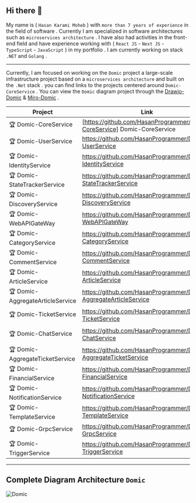 ## Hi there 👋

My name is ( `Hasan Karami Moheb` ) with `more than 7 years of experience` in the field of software . Currently I am specialized in software architectures such as `microservices architecture` .
I have also had activities in the front-end field and have experience working with ( `React JS` - `Next JS` - `TypeScript` - `JavaScript` ) in my portfolio . I am currently working on stack `.NET` and `Golang` .

---

Currently, I am focused on working on the `Domic` project a large-scale infrastructure project based on a `microservices architecture` and built on the `.Net` stack . you can find links to the projects centered around `Domic-CoreService` .
You can view the `Domic` diagram project through the [Drawio-Domic]( https://viewer.diagrams.net/?tags=%7B%7D&highlight=0000ff&edit=_blank&layers=1&nav=1&title=Domic.drawio#R7V1bd5u4Gv01foyXxJ3HJE47s9LOSZvOSft0FrZlmwm2fAAnTn%2F9CFvClhAXYzCQkJm1aoTERdr69neTGKi3y%2B1n31kvvuIp8gYKmG4H6migKCpUlEH0P5i%2B7UssQ98XzH13ui%2BCh4JH9zeihYCWbtwpCriKIcZe6K75wglerdAk5Moc38evfLUZ9vi7rp05ShQ8ThwvWfrkTsMFfQsdHMr%2FQO58we4MAT0zdibPcx9vVvR%2BK7xC%2BzNLh12GVg0WzhS%2FHhWpdwP11sc43P9abm%2BRF3Ur67F9u08pZ%2BNH9tEqLNJAX1%2Fd%2Fw%2Fdj5a%2F1njy4yUM5svbK21%2FlRfH29CuoA8bvrG%2BQVPSVfQQ%2B%2BECz%2FHK8e4OpTeH0i8Yr0k1SAr%2FQWH4Rkfa2YSYFC3CpUfPzvAqpCcVjRxPnWCBpvRk3FMgqunh1%2BuVS7rTxStaAW3d8OfR719R3aFOj0Zb2nR38MYOVqH%2F9vP44KhVdHhotjti7XaDu3u06Mhzxsi7iQf9FnvY33WTerf7i54%2B9PEzOjoDLeUuGpLdSx%2BXX0f%2FxS0Y8AgwbiYb%2FyXujuRA07EP8MafoIzRZVPJ8eeINQUvb%2Ff3239%2Bflv990fwTftr%2BvR0BemoR0N9dAeKo88ILxHpElLBRx4Zhxd%2B1jh08s3jenHTB%2BySZ1bAlt2czgUqJqAJ%2BEvsn5S2OmD52vedt6Nq66hCkH6fK03jb6QpOj838hpAi2tAfuyfgR0d9cqhaDfhTph8ZmLyzb8%2F3Eon4JcId%2FwUcjx3Hk2ICYEFIpC6eUF%2B6BKZdk1PLN3pdDc%2FfRS4v53x7noRiGn3kYvrNwN9JJmOJ4M%2BDdq7C9NXkWM5UyyRN0JbDmyUAejbcKKUQyobWDAEpsYN7RUF%2B7lYNmzushZ%2FATybBSgUMHQqaqST1b6MhC4rLznhzYl1mST%2FCNJVq1q4cog6FT5QL4EffpguiKbsQZXBIBdyjeMBtgwQZiOAuKAKx0PiZES1E0RGu0BUhpV6EDUNIqtVICplfLYLRJqZA6Pd0QPyXdJlkdb%2BbrHF3B6Xx1bWY3OODsMLaX9zoDP%2Bv8HsxFWwg801qaBo6%2B2u59h58mtO%2F91daMwKrh%2F%2B%2FOyE6CmyWfenyCOPxeqkbH9rVixA%2F3Xhhuhx7exG49V31oL5F6z3nrCZu42GlVe8554TBAOZB2Pmet4RiKYOsmYTGbyMiYXGsyysJMyzdDPMVHj7WlXp8evB3QZtWrY4drXZoC5ENKIIi5Y2kz4HifPrSBbJpU%2Buitt5O0perzG9Wf44RkKk9O4bfmqd778BQyIpznTYML%2BPKkiSSlw0mUiVsE1MAyM3mGDSQW%2BPyH9xyQSRUoWIJc9z10EEihx2yEaEwAEza4ImUg4YW7qmg6o4QNM5Dog54YgDFE3GAaKbuJTGaWrT57G1HX2fbz9%2Ff%2Fp5FTz9jgfqJA4gRLuOzs48tL2Ogk8t0DvLaJ0BkbghfYHR2MOTZ6mU56HDyXwRR8BRgSPD0c3IBCATR%2FksYRVUPO2W0YSVLwseQ6Iu%2FvCJiEb%2BRxEHts5rhFJpQKMwNUgDqckiGakWaIhl53wJ%2BdKMZnlprwesWkCkRIhsfQgOf6QbOMBrqs5f8eTgZ0Y40%2BCpVrOEObPvzMS9qopRqe9fNZbgNEumtDiSaRjSq9YfyYQ5JvgumYaIB7x0J%2BXlqUwOZtvXNYQ%2BDyiEdq6Nzc5M0czZ7LSApFaWH0w9XapmRS%2FzrfPKfcmlUj8Mi1crLAMI0D0vkUNqRlgNWhEfwiIoikw5GbUrylHAN3BLzIE5rsk1kHAcn2YczGaK3DiYGmNDN6oxDhQhUUw3JMYBlLgK4sLqI5zg%2Fes0%2Be6%2BtJE8XZ2Bmj20bctSVF2xNciyEOKEvYxxTFN6IXcJyPSaahUZmfwvk0HRe5Ga4AxY1Eg09VaRBnvuLNa43oSLnjFYgFHmTrowY8j8ScKY%2FR3U5PHr4phZzQ8ZC%2Bp1wiKN9f%2BPZI%2FCjhmkpsmDHIJLWKRl0vF6jaQRjaSoGWu2y4wtEuO%2Bxcsl6ZCe4BjBwRYwXLazqimGe59cZXSMqwTnKVT1C3AVw3pPVu0nKwmg5WRlt4uskrl6SfM58sd5qCerWFHVm2crJVs2NG6PwcGHt8ckeVlt5jgIxaXeLPOoXpKDmUDuY4Q1EVbRrEGm%2BbSFsApkDX5yV85q4jpeT1mxvgpaQFnZM71dlAVyRMC7pCymVHSGsgxbwLllC3v9iC10YWZoFzHklJ7jGuA4GZzlHFd54ut56dbJjIoEx%2F2FQ3fmfliCU4V5rzUfIlM%2BQG7vJfNgFJCVB2Maevo4NpoHI820k0W8T2aEfgXFxdbm1r0Egijo3BIIlU81Z9uy1bEEQhdkZ%2BJedS%2BB6OVkrpjoF0WkZyufsVMFtIvuVPH47QupH6lXBGNn7FXBlPjJm%2BcSaPlqvvo13oPwyzguiCH4n01ILsNAFVAjU08gN33LirRNLipQyUTLygBWQiWTbmQBM5j8TI9D9irmPqSbMM8OGsHQVOMte%2Fb8TpSwMjZjKrRy7TejY1FiiTtCy%2FAuSDzwBt8%2B3mc5Rw2ozE%2BhltBK%2B4BzE74N2dyQ%2BzaUqufGWTLZKBBw%2FuFOntHHTY66EsUANJoPOJtlwnTt2oIuRyi8x73mjMo3w0wzKhXOngXCKntxRX%2BKiSlx2UQ7B2qmqgPLMjRDgygmqXhyAG1ombXxpHQyJN05H9GETRFspxuraqarz9K65Opj66N6M3XQCTNVNcyhnmDXyxqq7G7Zduo5wT84BNDg%2BVAzSplzp5moWabo%2FhabJfKdkAm4wzsyBfvIOJchbK%2BlbUeEvAcy61ZmnUg1%2FcY0ebOoJl%2F9x0jO0wjTNfle0LVQ0MUpo42JObP34HYKMZbePDWyfPkeM93ADAR286Cx0hNoetC0ETSq1gLQnL8Tfg%2BaGkGjqrxTCepKC0CT9AT1oGkRaJKu9AvTkzTMVuYDC02G2ciB6AYovRVkp6JsNvU1t%2FgTDJnPfRGx9BWv5riXR8Vie7bwvRezBZoP2xi%2BR0vL0EL04haipZkv2h0Sk2KKKbK0%2BCLfySzzraKqIsGFVxlXzlDy0JspfL7A1vnIsMJfsGgk%2BLDCI17yoRVLjjp9HTQUDA0ms1Oj1IaS3eL8VWXyjVdlFuvJU7MVH6nPniuVBbUlUzdFruSt%2F6xqkwCl6PStJ8VRgn5heYBR0zRThfms5kyyxIfyTqwPc%2BpDmBIvKdzABDkNgK1mNcjJDjWEgVGNMoK1OuGTNDGuv357ICVk1ing3pk9O1Jp1CfEDPISYpREHrEZJcgc%2FqxTp%2FWVIiww0vgr1PgtC1BgPzwJcopkfXYYTTWiB0JB9CmqxqHHNLsEnzJ7iFe3Tj7PnZW%2BlCN34UW1eszJStUha6ZKfUaSmdqoPqMm9ntQhnoF5ggQ1SRbGZ67ZjPlDVgInN5JN7LVDNtWsurXZYsU2Jenl%2FIVSnlxS0oddFdFkHxCpAdPreCBguliaN0Fj5kAT2%2BIVIUTYY92W%2B2wkElmkvU4qQgnlhhmhx1mI%2BZF7YFSg22qil990K0OI6X3gdUnUkSgaHqHgZJcFNYDpSqRkvCWaqCF2iw59HGUGnGo7jvrxVc8jQb47l8%3D ) & [Miro-Domic](https://github.com/HasanProgrammer#complete-diagram-architecture-domic) .

| Project | Link | Status |
|------------|------|------|
| 🏆 Domic-CoreService | [https://github.com/HasanProgrammer/Domic-CoreService] Domic-CoreService | Complete ✔ |
| 🏆 Domic-UserService | https://github.com/HasanProgrammer/Domic-UserService | Complete ✔ |
| 🏆 Domic-IdentityService | https://github.com/HasanProgrammer/Domic-IdentityService | Complete ✔ |
| 🏆 Domic-StateTrackerService | https://github.com/HasanProgrammer/Domic-StateTrackerService | Complete ✔ |
| 🏆 Domic-DiscoveryService | https://github.com/HasanProgrammer/Domic-DiscoveryService | Complete ✔ |
| 🏆 Domic-WebAPIGateWay | https://github.com/HasanProgrammer/Domic-WebAPIGateWay | Correction 🛠 |
| 🏆 Domic-CategoryService | https://github.com/HasanProgrammer/Domic-CategoryService | Complete ✔ |
| 🏆 Domic-CommentService | https://github.com/HasanProgrammer/Domic-CommentService | Complete ✔ |
| 🏆 Domic-ArticleService | https://github.com/HasanProgrammer/Domic-ArticleService | Complete ✔ |
| 🏆 Domic-AggregateArticleService | https://github.com/HasanProgrammer/Domic-AggregateArticleService | Complete ✔ |
| 🏆 Domic-TicketService | https://github.com/HasanProgrammer/Domic-TicketService | Correction 🛠 |
| 🏆 Domic-ChatService | https://github.com/HasanProgrammer/Domic-ChatService | Correction 🛠 |
| 🏆 Domic-AggregateTicketService | https://github.com/HasanProgrammer/Domic-AggregateTicketService | Correction 🛠 |
| 🏆 Domic-FinancialService | https://github.com/HasanProgrammer/Domic-FinancialService | Correction 🛠 |
| 🏆 Domic-NotificationService | https://github.com/HasanProgrammer/Domic-NotificationService | Correction 🛠 |
| 🏆 Domic-TemplateService | https://github.com/HasanProgrammer/Domic-TemplateService | Complete ✔ |
| 🏆 Domic-GrpcService | https://github.com/HasanProgrammer/Domic-GrpcService | Complete ✔ |
| 🏆 Domic-TriggerService | https://github.com/HasanProgrammer/Domic-TriggerService | Complete ✔ |

---

## Complete Diagram Architecture `Domic`

![Domic](https://github.com/user-attachments/assets/d94c83a2-0253-49f6-9646-4f280d061971)

